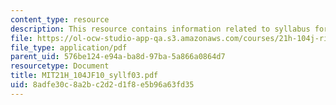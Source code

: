 ```yaml
---
content_type: resource
description: This resource contains information related to syllabus for fall 2003.
file: https://ol-ocw-studio-app-qa.s3.amazonaws.com/courses/21h-104j-riots-strikes-and-conspiracies-in-american-history-fall-2010/8adfe30c8a2bc2d2d1f8e5b96a63fd35_MIT21H_104JF10_syllf03.pdf
file_type: application/pdf
parent_uid: 576be124-e94a-ba8d-97ba-5a866a0864d7
resourcetype: Document
title: MIT21H_104JF10_syllf03.pdf
uid: 8adfe30c-8a2b-c2d2-d1f8-e5b96a63fd35
---
```

